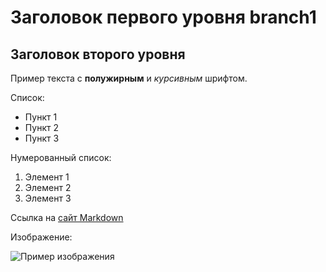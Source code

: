 # Заголовок первого уровня branch1

## Заголовок второго уровня

Пример текста с **полужирным** и *курсивным* шрифтом.


Список:

- Пункт 1
- Пункт 2
- Пункт 3

Нумерованный список:

1. Элемент 1
2. Элемент 2
3. Элемент 3

Ссылка на [сайт Markdown](https://www.markdownguide.org/)

Изображение:

![Пример изображения](https://via.placeholder.com/150)